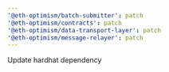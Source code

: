 ```yaml
---
'@eth-optimism/batch-submitter': patch
'@eth-optimism/contracts': patch
'@eth-optimism/data-transport-layer': patch
'@eth-optimism/message-relayer': patch
---
```


Update hardhat dependency
